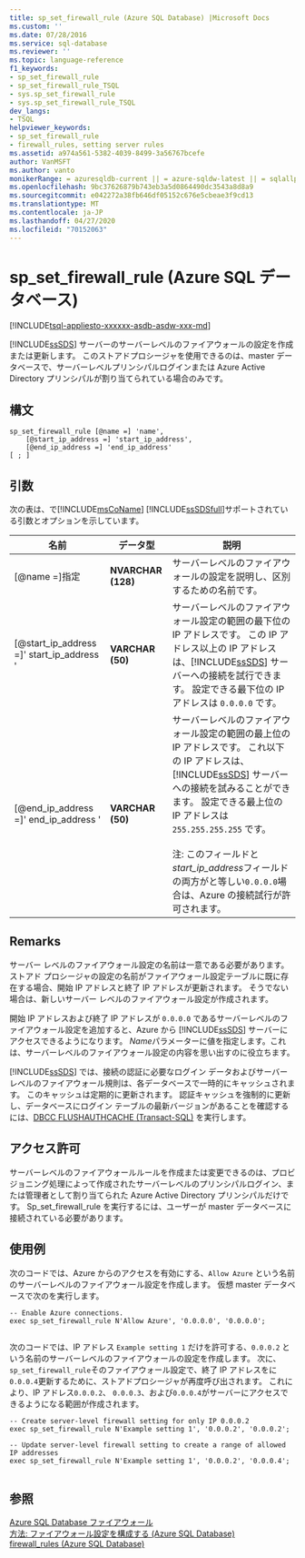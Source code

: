 ```yaml
---
title: sp_set_firewall_rule (Azure SQL Database) |Microsoft Docs
ms.custom: ''
ms.date: 07/28/2016
ms.service: sql-database
ms.reviewer: ''
ms.topic: language-reference
f1_keywords:
- sp_set_firewall_rule
- sp_set_firewall_rule_TSQL
- sys.sp_set_firewall_rule
- sys.sp_set_firewall_rule_TSQL
dev_langs:
- TSQL
helpviewer_keywords:
- sp_set_firewall_rule
- firewall_rules, setting server rules
ms.assetid: a974a561-5382-4039-8499-3a56767bcefe
author: VanMSFT
ms.author: vanto
monikerRange: = azuresqldb-current || = azure-sqldw-latest || = sqlallproducts-allversions
ms.openlocfilehash: 9bc37626879b743eb3a5d0864490dc3543a8d8a9
ms.sourcegitcommit: e042272a38fb646df05152c676e5cbeae3f9cd13
ms.translationtype: MT
ms.contentlocale: ja-JP
ms.lasthandoff: 04/27/2020
ms.locfileid: "70152063"
---
```

# <a name="sp_set_firewall_rule-azure-sql-database"></a>sp_set_firewall_rule (Azure SQL データベース)
[!INCLUDE[tsql-appliesto-xxxxxx-asdb-asdw-xxx-md](../../includes/tsql-appliesto-xxxxxx-asdb-asdw-xxx-md.md)]

  [!INCLUDE[ssSDS](../../includes/sssds-md.md)] サーバーのサーバーレベルのファイアウォールの設定を作成または更新します。 このストアドプロシージャを使用できるのは、master データベースで、サーバーレベルプリンシパルログインまたは Azure Active Directory プリンシパルが割り当てられている場合のみです。  
  
  
## <a name="syntax"></a>構文  
  
```
sp_set_firewall_rule [@name =] 'name', 
    [@start_ip_address =] 'start_ip_address', 
    [@end_ip_address =] 'end_ip_address'
[ ; ]  
```  
  
## <a name="arguments"></a>引数  
 次の表は、で[!INCLUDE[msCoName](../../includes/msconame-md.md)] [!INCLUDE[ssSDSfull](../../includes/sssdsfull-md.md)]サポートされている引数とオプションを示しています。  
  
|名前|データ型|説明|  
|----------|--------------|-----------------|  
|[@name =]指定|**NVARCHAR (128)**|サーバーレベルのファイアウォールの設定を説明し、区別するための名前です。|  
|[@start_ip_address =]' start_ip_address '|**VARCHAR (50)**|サーバーレベルのファイアウォール設定の範囲の最下位の IP アドレスです。 この IP アドレス以上の IP アドレスは、[!INCLUDE[ssSDS](../../includes/sssds-md.md)] サーバーへの接続を試行できます。 設定できる最下位の IP アドレスは `0.0.0.0` です。|  
|[@end_ip_address =]' end_ip_address '|**VARCHAR (50)**|サーバーレベルのファイアウォール設定の範囲の最上位の IP アドレスです。 これ以下の IP アドレスは、[!INCLUDE[ssSDS](../../includes/sssds-md.md)] サーバーへの接続を試みることができます。 設定できる最上位の IP アドレスは `255.255.255.255` です。<br /><br /> 注: このフィールドと*start_ip_address*フィールドの両方がと等しい`0.0.0.0`場合は、Azure の接続試行が許可されます。|  
  
## <a name="remarks"></a>Remarks  
 サーバー レベルのファイアウォール設定の名前は一意である必要があります。 ストアド プロシージャの設定の名前がファイアウォール設定テーブルに既に存在する場合、開始 IP アドレスと終了 IP アドレスが更新されます。 そうでない場合は、新しいサーバー レベルのファイアウォール設定が作成されます。  
  
 開始 IP アドレスおよび終了 IP アドレスが `0.0.0.0` であるサーバーレベルのファイアウォール設定を追加すると、Azure から [!INCLUDE[ssSDS](../../includes/sssds-md.md)] サーバーにアクセスできるようになります。 *Name*パラメーターに値を指定します。これは、サーバーレベルのファイアウォール設定の内容を思い出すのに役立ちます。  
  
 [!INCLUDE[ssSDS](../../includes/sssds-md.md)] では、接続の認証に必要なログイン データおよびサーバー レベルのファイアウォール規則は、各データベースで一時的にキャッシュされます。 このキャッシュは定期的に更新されます。 認証キャッシュを強制的に更新し、データベースにログイン テーブルの最新バージョンがあることを確認するには、[DBCC FLUSHAUTHCACHE &#40;Transact-SQL&#41;](../../t-sql/database-console-commands/dbcc-flushauthcache-transact-sql.md) を実行します。  
  
## <a name="permissions"></a>アクセス許可  
 サーバーレベルのファイアウォールルールを作成または変更できるのは、プロビジョニング処理によって作成されたサーバーレベルのプリンシパルログイン、または管理者として割り当てられた Azure Active Directory プリンシパルだけです。 Sp_set_firewall_rule を実行するには、ユーザーが master データベースに接続されている必要があります。  
  
## <a name="examples"></a>使用例  
 次のコードでは、Azure からのアクセスを有効にする、`Allow Azure` という名前のサーバーレベルのファイアウォール設定を作成します。 仮想 master データベースで次のを実行します。  
  
```  
-- Enable Azure connections.  
exec sp_set_firewall_rule N'Allow Azure', '0.0.0.0', '0.0.0.0';  
  
```  
  
 次のコードでは、IP アドレス `Example setting 1` だけを許可する、`0.0.0.2` という名前のサーバーレベルのファイアウォールの設定を作成します。 次に、 `sp_set_firewall_rule`そのファイアウォール設定で、終了 IP アドレスをに`0.0.0.4`更新するために、ストアドプロシージャが再度呼び出されます。 これにより、IP アドレス`0.0.0.2`、 `0.0.0.3`、および`0.0.0.4`がサーバーにアクセスできるようになる範囲が作成されます。  
  
```  
-- Create server-level firewall setting for only IP 0.0.0.2  
exec sp_set_firewall_rule N'Example setting 1', '0.0.0.2', '0.0.0.2';  
  
-- Update server-level firewall setting to create a range of allowed IP addresses
exec sp_set_firewall_rule N'Example setting 1', '0.0.0.2', '0.0.0.4';  
  
```  
  
## <a name="see-also"></a>参照  
 [Azure SQL Database ファイアウォール](https://azure.microsoft.com/documentation/articles/sql-database-firewall-configure/)   
 [方法: ファイアウォール設定を構成する (Azure SQL Database)](https://azure.microsoft.com/documentation/articles/sql-database-configure-firewall-settings/)   
 [firewall_rules &#40;Azure SQL Database&#41;](../../relational-databases/system-catalog-views/sys-firewall-rules-azure-sql-database.md)
